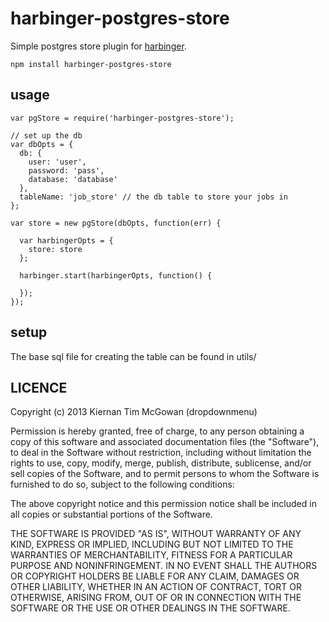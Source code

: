 harbinger-postgres-store
===

Simple postgres store plugin for [harbinger](https://github.com/dropdownmenu/harbinger).

```
npm install harbinger-postgres-store
```

usage
---

```
var pgStore = require('harbinger-postgres-store');

// set up the db
var dbOpts = {
  db: {
    user: 'user',
    password: 'pass',
    database: 'database'
  },
  tableName: 'job_store' // the db table to store your jobs in
};

var store = new pgStore(dbOpts, function(err) {

  var harbingerOpts = {
    store: store
  };

  harbinger.start(harbingerOpts, function() {

  });
});

```

setup
---

The base sql file for creating the table can be found in utils/


LICENCE
---

<MIT>

Copyright (c) 2013 Kiernan Tim McGowan (dropdownmenu)

Permission is hereby granted, free of charge, to any person obtaining a copy of this software and associated documentation files (the "Software"), to deal in the Software without restriction, including without limitation the rights to use, copy, modify, merge, publish, distribute, sublicense, and/or sell copies of the Software, and to permit persons to whom the Software is furnished to do so, subject to the following conditions:

The above copyright notice and this permission notice shall be included in all copies or substantial portions of the Software.

THE SOFTWARE IS PROVIDED "AS IS", WITHOUT WARRANTY OF ANY KIND, EXPRESS OR IMPLIED, INCLUDING BUT NOT LIMITED TO THE WARRANTIES OF MERCHANTABILITY, FITNESS FOR A PARTICULAR PURPOSE AND NONINFRINGEMENT. IN NO EVENT SHALL THE AUTHORS OR COPYRIGHT HOLDERS BE LIABLE FOR ANY CLAIM, DAMAGES OR OTHER LIABILITY, WHETHER IN AN ACTION OF CONTRACT, TORT OR OTHERWISE, ARISING FROM, OUT OF OR IN CONNECTION WITH THE SOFTWARE OR THE USE OR OTHER DEALINGS IN THE SOFTWARE.

